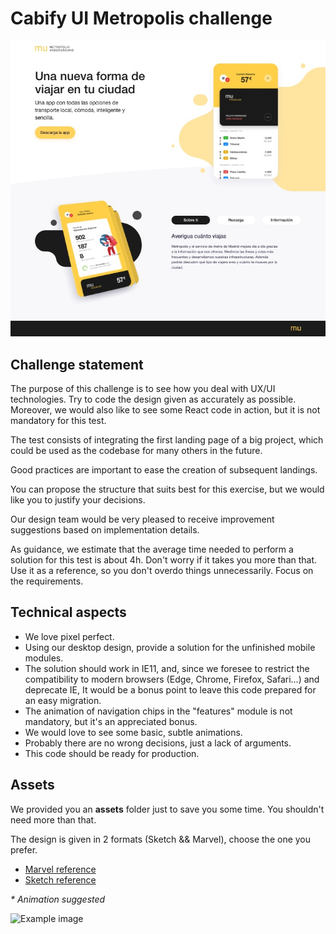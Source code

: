 # Cabify UI Metropolis challenge

![Example image](./Metropolis.jpg?raw=true)

## Challenge statement

The purpose of this challenge is to see how you deal with UX/UI technologies. Try to code the design given as accurately as possible. Moreover, we would also like to see some React code in action, but it is not mandatory for this test.

The test consists of integrating the first landing page of a big project, which could be used as the codebase for many others in the future.

Good practices are important to ease the creation of subsequent landings.

You can propose the structure that suits best for this exercise, but we would like you to justify your decisions.

Our design team would be very pleased to receive improvement suggestions based on implementation details.

As guidance, we estimate that the average time needed to perform a solution for this test is about 4h. Don't worry if it takes you more than that. Use it as a reference, so you don't overdo things unnecessarily. Focus on the requirements.

## Technical aspects

- We love pixel perfect.
- Using our desktop design, provide a solution for the unfinished mobile modules.
- The solution should work in IE11, and, since we foresee to restrict the compatibility to modern browsers (Edge, Chrome, Firefox, Safari...) and deprecate IE, It would be a bonus point to leave this code prepared for an easy migration.
- The animation of navigation chips in the "features" module is not mandatory, but it's an appreciated bonus.
- We would love to see some basic, subtle animations.
- Probably there are no wrong decisions, just a lack of arguments.
- This code should be ready for production.

## Assets

We provided you an **assets** folder just to save you some time. You shouldn't need more than that.

The design is given in 2 formats (Sketch && Marvel), choose the one you prefer.

- [Marvel reference](https://marvelapp.com/71c95e1)
- [Sketch reference](./Metropolis-ui-challenge.sketch)

_* Animation suggested_

![Example image](./cards-animation.gif?raw=true)
